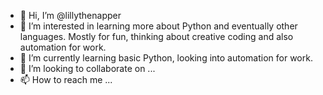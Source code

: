 - 👋 Hi, I’m @lillythenapper
- 👀 I’m interested in learning more about Python and eventually other languages. Mostly for fun, thinking about creative coding and also automation for work.
- 🌱 I’m currently learning basic Python, looking into automation for work.
- 💞️ I’m looking to collaborate on ...
- 📫 How to reach me ...

<!---
lillythenapper/lillythenapper is a ✨ special ✨ repository because its `README.md` (this file) appears on your GitHub profile.
You can click the Preview link to take a look at your changes.
--->
